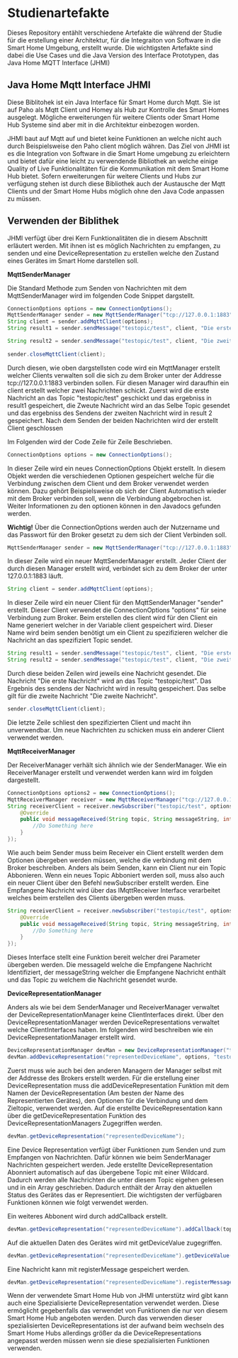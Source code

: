 # Studienartefakte

Dieses Repository entählt verschiedene Artefakte die während der Studie für die erstellung einer Architektur, für die Integraiton von Software in die Smart Home Umgebung, erstellt wurde. Die wichtigsten Artefakte sind dabei die Use Cases und die Java Version des Interface Prototypen, das Java Home MQTT Interface (JHMI)

## Java Home Mqtt Interface JHMI

Diese Biblitohek ist ein Java Interface für Smart Home durch Mqtt. Sie ist auf Paho als Mqtt Client und Homey als Hub zur Kontrolle des Smart Homes ausgelegt. Mögliche erweiterungen für weitere Clients oder Smart Home Hub Systeme sind aber mit in die Architektur einbezogen worden.

JHMI baut auf Mqtt auf und bietet keine Funktionen an welche nicht auch durch Beispielsweise den Paho client möglich währen. Das Ziel von JHMI ist es die Integration von Software in die Smart Home umgebung zu erleichtern und bietet dafür eine leicht zu verwendende Bibliothek an welche einige Quality of Live Funktionalitäten für die Kommunikation mit dem Smart Home Hub bietet. Sofern erweiterungen für weitere Clients und Hubs zur verfügung stehen ist durch diese Bibliothek auch der Austausche der Mqtt Clients und der Smart Home Hubs möglich ohne den Java Code anpassen zu müssen.

## Verwenden der Biblithek

JHMI verfügt über drei Kern Funktionalitäten die in diesem Abschnitt erläutert werden. Mit ihnen ist es möglich Nachrichten zu empfangen, zu senden und eine DeviceRepresentation zu erstellen welche den Zustand eines Gerätes im Smart Home darstellen soll.

**MqttSenderManager**

Die Standard Methode zum Senden von Nachrichten mit dem MqttSenderManager wird im folgenden Code Snippet dargstellt.

```Java
ConnectionOptions options = new ConnectionOptions();
MqttSenderManager sender = new MqttSenderManager("tcp://127.0.0.1:1883");
String client = sender.addMqttClient(options);
String result1 = sender.sendMessage("testopic/test", client, "Die erste Nachricht");

String result2 = sender.sendMessage("testopic/test", client, "Die zweite Nachricht");
    
sender.closeMqttClient(client);
```

Durch diesen, wie oben dargstellsten code wird ein MqttManager erstellt welcher Clients verwalten soll die sich zu dem Broker unter der Addresse tcp://127.0.0.1:1883 verbinden sollen. Für diesen Manager wird daraufhin ein client erstellt welcher zwei Nachrichten schickt. Zuerst wird die erste Nachricht an das Topic "testopic/test" geschickt und das ergebniss in result1 gespeichert, die Zweute Nachricht wird an das Selbe Topic gesendet und das ergebniss des Sendens der zweiten Nachricht wird in result 2 gespeichert. Nach dem Senden der beiden Nachrichten wird der erstellt Client geschlossen

Im Folgenden wird der Code Zeile für Zeile Beschrieben.


```Java
ConnectionOptions options = new ConnectionOptions();
 ```
In dieser Zeile wird ein neues ConnectionOptions Objekt erstellt. In diesem Objekt werden die verschiedenen Optionen gespeichert welche für die Verbindung zwischen dem Client und dem Broker verwendet werden können. Dazu gehört Beispielsweise ob sich der Client Automatisch wieder mit dem Broker verbinden soll, wenn die Verbindung abgebrochen ist. Weiter Informationen zu den optionen können in den Javadocs gefunden werden.

**Wichtig!** Über die ConnectionOptions werden auch der Nutzername und das Passwort für den Broker gesetzt zu dem sich der Client Verbinden soll.

```Java
MqttSenderManager sender = new MqttSenderManager("tcp://127.0.0.1:1883");
 ```
In dieser Zeile wird ein neuer MqttSenderManager erstellt. Jeder Client der durch diesen Manager erstellt wird, verbindet sich zu dem Broker der unter 127.0.0.1:1883
läuft.

```Java
String client = sender.addMqttClient(options);
 ```
In dieser Zeile wird ein neuer Client für den MqttSenderManager "sender" erstellt. Dieser Client verwendet die ConnectionOptions "options" für seine Verbindung zum Broker. Beim erstellen des client wird für den Client ein Name generiert welcher in der Variable client gespeichert wird. Dieser Name wird beim senden benötigt um ein Client zu spezifizieren welcher die Nachricht an das spezifiziert Topic sendet.

```Java
String result1 = sender.sendMessage("testopic/test", client, "Die erste Nachricht");
String result2 = sender.sendMessage("testopic/test", client, "Die zweite Nachricht");
 ```
Durch diese beiden Zeilen wird jeweils eine Nachricht gesendet. Die Nachricht "Die erste Nachricht" wird an das Topic "testopic/test". Das Ergebnis des sendens der Nachricht wird in resultq gespeichert. Das selbe gilt für die zweite Nachricht "Die zweite Nachricht".

```Java
sender.closeMqttClient(client);
 ```
Die letzte Zeile schliest den spezifizierten Client und macht ihn unverwendbar. Um neue Nachrichten zu schicken muss ein anderer Client verwendet werden.

**MqttReceiverManager**

Der ReceiverManager verhält sich ähnlich wie der SenderManager. Wie ein ReceiverManager erstellt und verwendet werden kann wird im folgden dargestellt.

```Java
ConnectionOptions options2 = new ConnectionOptions();
MqttReceiverManager receiver = new MqttReceiverManager("tcp://127.0.0.1:1883");
String receiverClient = receiver.newSubscriber("testopic/test", options2, new IMqttReceiver() {
    @Override
    public void messageReceived(String topic, String messageString, int messageId) {
        //Do Something here
    }
});
```

Wie auch beim Sender muss beim Receiver ein Client erstellt werden dem Optionen übergeben werden müssen, welche die verbindung mit dem Broker beschreiben. Anders als beim Senden, kann ein Client nur ein Topic Abbonieren. Wenn ein neues Topic Abboniert werden soll, muss also auch ein neuer Client über den Befehl newSubscriber erstellt werden. Eine Empfangene Nachricht wird über das IMqttReceiver Interface verarbeitet welches beim erstellen des Clients übergeben werden muss.

```Java
String receiverClient = receiver.newSubscriber("testopic/test", options2, new IMqttReceiver() {
    @Override
    public void messageReceived(String topic, String messageString, int messageId) {
        //Do Something here
    }
});
```

Dieses Interface stellt eine Funktion bereit welcher drei Parameter übergeben werden. Die messageId welche die Empfangene Nachricht Identifiziert, der messageString welcher die Empfangene Nachricht enthält und das Topic zu welchem die Nachricht gesendet wurde.

**DeviceRepresentationManager**

Anders als wie bei dem SenderManager und ReceiverManager verwaltet der DeviceRepresentationManager keine ClientInterfaces direkt. Über den DeviceRepresentationManager werden DeviceRepresentations verwaltet welche ClientInterfaces haben. Im folgenden wird beschreiben wie ein DeviceRepresentationManager erstellt wird.

```Java
DeviceRepresentationManager devMan = new DeviceRepresentationManager("tcp://127.0.0.1:1883");
devMan.addDeviceRepresentation("representedDeviceName", options, "testopic/testDevice");
```

Zuerst muss wie auch bei den anderen Managern der Manager selbst mit der Addresse des Brokers erstellt werden. Für die erstellung einer DeviceRepresentation muss die addDeviceRepresentation Funktion mit dem Namen der DeviceRepresentation (Am besten der Name des Representierten Gerätes), den Optionen für die Verbindung und dem Zieltopic, verwendet werden. Auf die erstellte DeviceRepresentation kann über die getDeviceRepresentation Funktion des DeviceRepresentationManagers Zugegriffen werden.

```Java
devMan.getDeviceRepresentation("representedDeviceName");
```
Eine Device Representation verfügt über Funktionen zum Senden und zum Empfangen von Nachrichten. Dafür können wie beim SenderManager Nachrichten gespeichert werden. Jede erstellte DeviceRepresentation Abonniert automatisch auf das übergebene Topic mit einer Wildcard. Dadurch werden alle Nachrichten die unter diesem Topic eigehen gelesen und in ein Array geschrieben. Dadurch enthält der Array den aktuellen Status des Gerätes das er Representiert. Die wichtigsten der verfügbaren Funktionen können wie folgt verwendet werden.

Ein weiteres Abbonent wird durch addCallback erstellt.
```Java
devMan.getDeviceRepresentation("representedDeviceName").addCallback(topic, IMqttReceiver());
```
Auf die aktuellen Daten des Gerätes wird mit getDeviceValue zugegriffen.
```Java
devMan.getDeviceRepresentation("representedDeviceName").getDeviceValue(topic);
```
Eine Nachricht kann mit registerMessage gespeichert werden.
```Java
devMan.getDeviceRepresentation("representedDeviceName").registerMessage(name, topic, value);
```

Wenn der verwendete Smart Home Hub von JHMI unterstütz wird gibt kann auch eine Spezialisierte DeviceRepresentation verwendet werden. Diese ermöglicht gegebenfalls das verwendet von Funktionen die nur von diesem Smart Home Hub angeboten werden. Durch das verwenden dieser spezialisierten DeviceRepresentations ist der aufwand beim wechseln des Smart Home Hubs allerdings größer da die DeviceRepresentations angepasst werden müssen wenn sie diese spezialisierten Funktionen verwenden.





